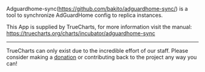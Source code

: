 Adguardhome-sync(https://github.com/bakito/adguardhome-sync/) is a tool to synchronize AdGuardHome config to replica instances.

This App is supplied by TrueCharts, for more information visit the manual: https://truecharts.org/charts/incubator/adguardhome-sync

---

TrueCharts can only exist due to the incredible effort of our staff.
Please consider making a [donation](https://truecharts.org/docs/about/sponsor) or contributing back to the project any way you can!
